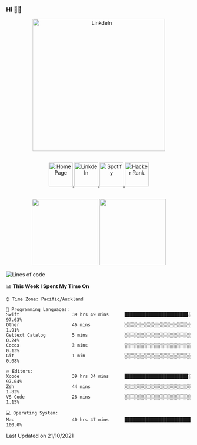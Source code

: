 ### Hi 👋🏻
<p align="center">
 <img alt="LinkdeIn" width="360px" src="https://media.giphy.com/media/fbyGEE9mlqDyE/giphy.gif?cid=ecf05e479e3sjlimgnu6742uu0i3fsxrozdeiq7ngv5qowed&rid=giphy.gif&ct=g" />
</p>

<p align="center">
<br/>
<a href="https://liguo.jiao.co.nz">
  <img alt="Home Page" width="65px" src="https://image.flaticon.com/icons/svg/725/725322.svg" />
</a>
<a href="https://www.linkedin.com/in/liguojiaouc">
  <img alt="LinkdeIn" width="65px" src="https://image.flaticon.com/icons/svg/725/725337.svg" />
</a>
<a href="https://open.spotify.com/user/1233857145?si=96fbba946f584236">
  <img alt="Spotify" width="65px" src="https://image.flaticon.com/icons/svg/725/725281.svg" />
</a>
<a href="https://www.hackerrank.com/iceman201">
  <img alt="Hacker Rank" width="65px" src="https://upload.wikimedia.org/wikipedia/commons/4/40/HackerRank_Icon-1000px.png" />
</a>
</p>

<p align="center">
<br/>
<img height="180px" src="https://github-readme-stats.vercel.app/api/top-langs/?username=iceman201&show_icons=true&layout=compact&theme=onedark&hide_border=true"/>
<img height="180px" src="https://github-readme-stats.vercel.app/api?username=iceman201&show_icons=true&count_private=true&theme=onedark&include_all_commits=true&hide_border=true"/>
</p>

<!--START_SECTION:waka-->
![Lines of code](https://img.shields.io/badge/From%20Hello%20World%20I%27ve%20Written-1.5%20million%20lines%20of%20code-blue)

📊 **This Week I Spent My Time On** 

```text
⌚︎ Time Zone: Pacific/Auckland

💬 Programming Languages: 
Swift                    39 hrs 49 mins      ████████████████████████░   97.63% 
Other                    46 mins             ░░░░░░░░░░░░░░░░░░░░░░░░░   1.91% 
Gettext Catalog          5 mins              ░░░░░░░░░░░░░░░░░░░░░░░░░   0.24% 
Cocoa                    3 mins              ░░░░░░░░░░░░░░░░░░░░░░░░░   0.13% 
Git                      1 min               ░░░░░░░░░░░░░░░░░░░░░░░░░   0.08%

🔥 Editors: 
Xcode                    39 hrs 34 mins      ████████████████████████░   97.04% 
Zsh                      44 mins             ░░░░░░░░░░░░░░░░░░░░░░░░░   1.82% 
VS Code                  28 mins             ░░░░░░░░░░░░░░░░░░░░░░░░░   1.15%

💻 Operating System: 
Mac                      40 hrs 47 mins      █████████████████████████   100.0%

```


 Last Updated on 21/10/2021
<!--END_SECTION:waka-->

<!--
**iceman201/iceman201** is a ✨ _special_ ✨ repository because its `README.md` (this file) appears on your GitHub profile.

Here are some ideas to get you started:

- 🔭 I’m currently working on ...
- 🌱 I’m currently learning ...
- 👯 I’m looking to collaborate on ...
- 🤔 I’m looking for help with ...
- 💬 Ask me about ...
- 📫 How to reach me: ...
- 😄 Pronouns: ...
- ⚡ Fun fact: ...
-->
